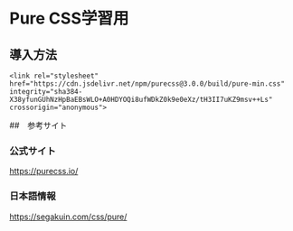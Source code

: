 # Pure CSS学習用

## 導入方法
```
<link rel="stylesheet" href="https://cdn.jsdelivr.net/npm/purecss@3.0.0/build/pure-min.css" integrity="sha384-X38yfunGUhNzHpBaEBsWLO+A0HDYOQi8ufWDkZ0k9e0eXz/tH3II7uKZ9msv++Ls" crossorigin="anonymous">
```

##　参考サイト
### 公式サイト
https://purecss.io/

### 日本語情報
https://segakuin.com/css/pure/
